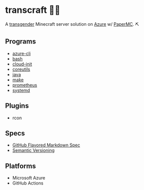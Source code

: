 # transcraft 🏳️‍⚧️

A [transgender](https://en.wikipedia.org/wiki/Transgender) Minecraft server solution on [Azure](https://github.com/Azure) w/ [PaperMC](https://github.com/PaperMC). ⛏

## Programs
- [azure-cli](https://github.com/Azure/azure-cli)
- [bash](https://git.savannah.gnu.org/cgit/bash.git/)
- [cloud-init](https://github.com/canonical/cloud-init)
- [coreutils](https://git.savannah.gnu.org/cgit/coreutils.git/)
- [java]()
- [make](https://git.savannah.gnu.org/cgit/make.git/)
- [prometheus](https://github.com/prometheus/prometheus)
- [systemd]()

## Plugins
- rcon

## Specs
- [GitHub Flavored Markdown Spec](https://github.github.com/gfm/)
- [Semantic Versioning](https://semver.org/)

## Platforms
- Microsoft Azure
- GitHub Actions
